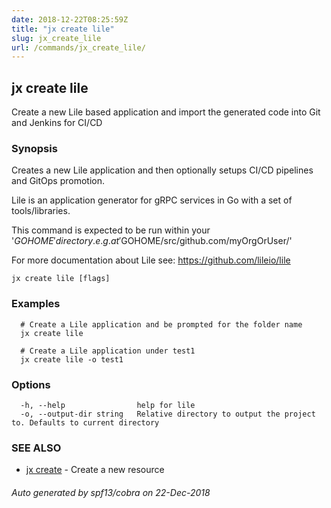 ```yaml
---
date: 2018-12-22T08:25:59Z
title: "jx create lile"
slug: jx_create_lile
url: /commands/jx_create_lile/
---
```

## jx create lile

Create a new Lile based application and import the generated code into Git and Jenkins for CI/CD

### Synopsis

Creates a new Lile application and then optionally setups CI/CD pipelines and GitOps promotion. 

Lile is an application generator for gRPC services in Go with a set of tools/libraries. 

This command is expected to be run within your '$GOHOME' directory. e.g. at '$GOHOME/src/github.com/myOrgOrUser/' 

For more documentation about Lile see: https://github.com/lileio/lile

```
jx create lile [flags]
```

### Examples

```
  # Create a Lile application and be prompted for the folder name
  jx create lile
  
  # Create a Lile application under test1
  jx create lile -o test1
```

### Options

```
  -h, --help                help for lile
  -o, --output-dir string   Relative directory to output the project to. Defaults to current directory
```

### SEE ALSO

* [jx create](/commands/jx_create/)	 - Create a new resource

###### Auto generated by spf13/cobra on 22-Dec-2018
